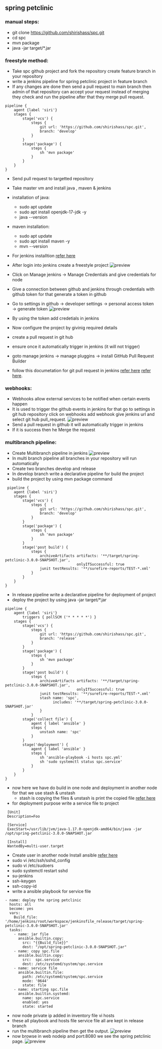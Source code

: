 ## spring petclinic
  ### manual steps: 
  * git clone https://github.com/shirishass/spc.git
  * cd spc
  * mvn package
  * java -jar target/*.jar
  ### freestyle method:
  * Take spc github project and fork the repository create feature branch in your repository
  * write a jenkins pipeline for spring petclinic project in feature branch
  * If any changes are done then send a pull request to main branch then admin of that repository can accept your  request  instead of merging they check and run the pipeline after that they merge pull request.

```
pipeline {
    agent {label 'siri'} 
    stages {
        stage('vcs') { 
            steps {
                git url: 'https://github.com/shirishass/spc.git',
                branch: 'develop'
            } 
        }       
        stage('package') {
            steps {
                sh 'mvn package'
            }
        } 
    }
}   
```

 * Send pull request to targetted repository 
 * Take master vm and install java , maven & jenkins
 * installation of java:
    * sudo apt update
    * sudo apt install openjdk-17-jdk -y
    * java --version
   
 * maven installation:
    * sudo apt update
    * sudo apt install maven -y
    * mvn --version 
      
 * For jenkins installtion [refer here](https://www.jenkins.io/doc/book/installing/linux/)
 * After login into jenkins create a freestyle project
 ![preview](images/spc1.png)
 * Click on Manage jenkins → Manage Credentials and give credentials for node
 * Give a connection between github and jenkins through credentials with github token for that generate a token in github
 * Go to settings in github → developer settings → personal access token → generate token
 ![preview](images/scc5.png) 
 * By using the token add credetials in jenkins
 * Now configure the project by givinig required details
 * create a pull request in git hub
 * ensure once it automatically trigger in jenkins (it will not trigger)
 * goto manage jenkins → manage pluggins → install GitHub Pull Request Builder
 * follow this documetation for git pull request in jenkins [refer here](https://plugins.jenkins.io/ghprb/) [refer here](https://devopscube.com/jenkins-build-trigger-github-pull-request/).

### webhooks:
 * Webhooks allow external services to be notified when certain events happen
 * It is used to trigger the github events in jenkins for that go to settings in git hub repository click on webhooks add webhook give jenkins url and select git hub pull_request.
 ![preview](images/scc2.png)
 * Send a pull request in github it will automatically trigger in jenkins
 * If it is success then he Merge the request

### multibranch pipeline:
 * Create Multibranch pipeline in jenkins
  ![preview](images/scc3.png)
 * In multi branch pipeline all branches in your repository will run automatically
 * Create two branches develop and release
 * In develop branch write a declarative pipeline for build the project
 * build the project by using mvn package command
```
 pipeline {
    agent {label 'siri'} 
    stages {
        stage('vcs') { 
            steps {
                git url: 'https://github.com/shirishass/spc.git',
                branch: 'develop'
            } 
        }       
        stage('package') {
            steps {
                sh 'mvn package'
            }
        } 
        stage('post build') {
            steps {
                archiveArtifacts artifacts: '**/target/spring-petclinic-3.0.0-SNAPSHOT.jar',
                                 onlyIfSuccessful: true
                junit testResults: '**/surefire-reports/TEST-*.xml'
            }
        }  
    }
}   
```
* In release pipeline write a declarative pipeline for deployment of project
* deploy the project by using java -jar target/*.jar 
```
pipeline {
    agent {label 'siri'} 
        triggers { pollSCM ('* * * * *') }
    stages {
        stage('vcs') { 
            steps {
                git url: 'https://github.com/shirishass/spc.git',
                branch: 'release'
            } 
        }       
        stage('package') {
            steps {
                sh 'mvn package'
            }
        }  
        stage('post build') {
            steps {
                archiveArtifacts artifacts: '**/target/spring-petclinic-3.0.0-SNAPSHOT.jar',
                                 onlyIfSuccessful: true
                junit testResults: '**/surefire-reports/TEST-*.xml'
                stash name: 'spc',
                      includes: '**/target/spring-petclinic-3.0.0-SNAPSHOT.jar'
                }    
            }
        stage('collect file') {
            agent { label 'ansible' }
            steps {
                unstash name: 'spc'
            }
        } 
        stage('deployment') {
            agent { label 'ansible' }
            steps {
                sh 'ansible-playbook -i hosts spc.yml'
                sh 'sudo systemctl status spc.service'
            }
        }          
    }
}  
```
 * now here we have do build in one node and deployment in another node for that we use stash & unstash
    * stash is copying the files & unstash is print the copied file [refer here](https://www.jenkins.io/doc/pipeline/steps/workflow-basic-steps/#stash-stash-some-files-to-be-used-later-in-the-build)
 * for deployment purpose write a service file to project
```
 [Unit]
 Description=Foo

 [Service]
 ExecStart=/usr/lib/jvm/java-1.17.0-openjdk-amd64/bin/java -jar /opt/spring-petclinic-3.0.0-SNAPSHOT.jar

 [Install]
 WantedBy=multi-user.target
```
 * Create user in another node Install ansible [refer here](https://www.digitalocean.com/community/tutorials/how-to-install-and-configure-ansible-on-ubuntu-22-04)
 * sudo vi /etc/ssh/sshd_config
 * sudo vi /etc/sudoers
 * sudo systemctl restart sshd
 * su-jenkins
 * ssh-keygen
 * ssh-copy-id <node private ip>
 * write a ansible playbook for service file
```
- name: deploy the spring petclinic
  hosts: all
  become: yes
  vars:
    Build_file: '/home/jenkins/root/workspace/jenkinsfile_release/target/spring-petclinic-3.0.0-SNAPSHOT.jar'
  tasks:
    - name: jar file
      ansible.builtin.copy:
        src: "{{Build_file}}"
        dest: "/opt/spring-petclinic-3.0.0-SNAPSHOT.jar"
    - name: copy spc.file 
      ansible.builtin.copy:
        src:  spc.service
        dest: /etc/systemd/system/spc.service
    - name: service file
      ansible.builtin.file:
        path: /etc/systemd/system/spc.service
        mode: '0644'
        state: file 
    - name: starting spc.file
      ansible.builtin.systemd:
        name: spc.service
        enabled: yes
        state: started   
```
 * now node private ip added in inventory file vi hosts
 * these all playbook and hosts file service file all are kept in release branch
 * run the multibranch pipeline then get the output.
 ![preview](images/scc4.png)
 * now browse in web nodeip and port:8080 we see the spring petclinic page.
  ![preview](images/scc6.png)









